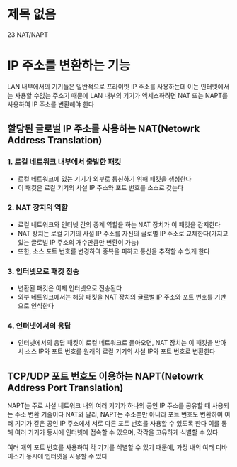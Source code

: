# 제목 없음

23 NAT/NAPT

# IP 주소를 변환하는 기능

LAN 내부에서의 기기들은 일반적으로 프라이빗 IP 주소를 사용하는데 이는 인터넷에서는 사용할 수없는 주소기 때문에 LAN 내부의 기기가 엑세스하려면 NAT 또는 NAPT를 사용하여 IP 주소를 변환해야 한다

## 할당된 글로벌 IP 주소를 사용하는 NAT(Netowrk Address Translation)

### 1. 로컬 네트워크 내부에서 출발한 패킷

- 로컬 네트워크에 있는 기기가 외부로 통신하기 위해 패킷을 생성한다
- 이 패킷은 로컬 기기의 사설 IP 주소와 포트 번호를 소스로 갖는다

### 2. NAT 장치의 역할

- 로컬 네트워크와 인터넷 간의 중계 역할을 하는 NAT 장치가 이 패킷을 감지한다
- NAT 장치는 로컬 기기의 사설 IP 주소를 자신의 글로벌 IP 주소로 교체한다(가지고 있는 글로벌 IP 주소의 개수만큼만 변환이 가능)
- 또한, 소스 포트 번호를 변경하여 중복을 피하고 통신을 추적할 수 있게 한다

### 3. 인터넷으로 패킷 전송

- 변환된 패킷은 이제 인터넷으로 전송된다
- 외부 네트워크에서는 해당 패킷을 NAT 장치의 글로벌 IP 주소와 포트 번호를 기반으로 인식한다

### 4. 인터넷에서의 응답

- 인터넷에서의 응답 패킷이 로컬 네트워크로 돌아오면, NAT 장치는 이 패킷을 받아서 소스 IP와 포트 번호를 원래의 로컬 기기의 사설 IP와 포트 번호로 변환한다

## TCP/UDP 포트 번호도 이용하는 NAPT(Netowrk Address Port Translation)

NAPT는 주로 사설 네트워크 내의 여러 기기가 하나의 공인 IP 주소를 공유할 때 사용되는 주소 변환 기술이다
NAT와 달리, NAPT는 주소뿐만 아니라 포트 번호도 변환하여 여러 기기가 같은 공인 IP 주소에서 서로 다른 포트 번호를 사용할 수 있도록 한다 이를 통해 여러 기기가 동시에 인터넷에 접속할 수 있으며, 각각을 고유하게 식별할 수 있다

여러 개의 포트 번호를 사용하여 각 기기를 식별할 수 있기 때문에, 가정 내의 여러 디바이스가 동시에 인터넷을 사용할 수 있다